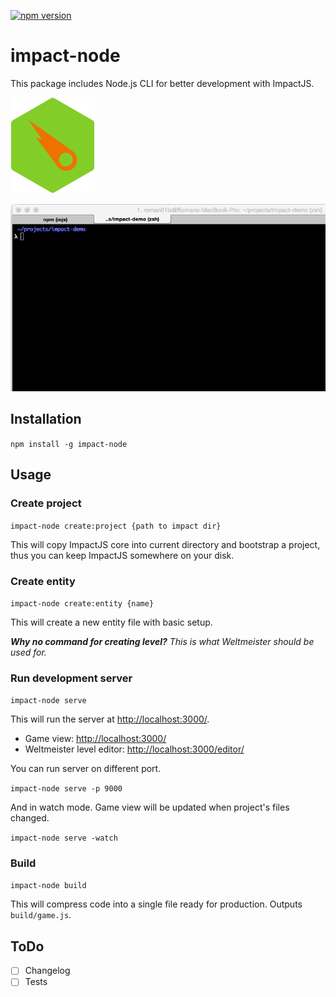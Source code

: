 [![npm version](https://badge.fury.io/js/impact-node.svg)](http://badge.fury.io/js/impact-node)

impact-node
===========

This package includes Node.js CLI for better development with ImpactJS.

![impact-node logo composed of Node.js and Impact logos](impact-node_logo.png)

![impact-node workflow animated gif](impact-node_workflow.gif)

## Installation

`npm install -g impact-node`

## Usage

### Create project

`impact-node create:project {path to impact dir}`

This will copy ImpactJS core into current directory and bootstrap a project, thus you can keep ImpactJS somewhere on your disk.

### Create entity

`impact-node create:entity {name}`

This will create a new entity file with basic setup.

***Why no command for creating level?***
*This is what Weltmeister should be used for.*

### Run development server

`impact-node serve`

This will run the server at [http://localhost:3000/](localhost:3000).

- Game view: [http://localhost:3000/](localhost:3000/)
- Weltmeister level editor: [http://localhost:3000/editor/](localhost:3000/editor/)

You can run server on different port.

`impact-node serve -p 9000`

And in watch mode. Game view will be updated when project's files changed.

`impact-node serve -watch`

### Build

`impact-node build`

This will compress code into a single file ready for production.
Outputs `build/game.js`.

## ToDo
- [ ] Changelog
- [ ] Tests
